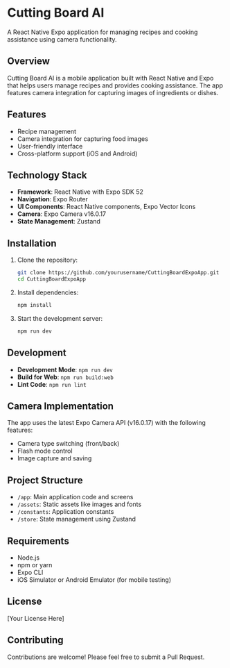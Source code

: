 # Cutting Board AI

A React Native Expo application for managing recipes and cooking assistance using camera functionality.

## Overview

Cutting Board AI is a mobile application built with React Native and Expo that helps users manage recipes and provides cooking assistance. The app features camera integration for capturing images of ingredients or dishes.

## Features

- Recipe management
- Camera integration for capturing food images
- User-friendly interface
- Cross-platform support (iOS and Android)

## Technology Stack

- **Framework**: React Native with Expo SDK 52
- **Navigation**: Expo Router
- **UI Components**: React Native components, Expo Vector Icons
- **Camera**: Expo Camera v16.0.17
- **State Management**: Zustand

## Installation

1. Clone the repository:
   ```bash
   git clone https://github.com/yourusername/CuttingBoardExpoApp.git
   cd CuttingBoardExpoApp
   ```

2. Install dependencies:
   ```bash
   npm install
   ```

3. Start the development server:
   ```bash
   npm run dev
   ```

## Development

- **Development Mode**: `npm run dev`
- **Build for Web**: `npm run build:web`
- **Lint Code**: `npm run lint`

## Camera Implementation

The app uses the latest Expo Camera API (v16.0.17) with the following features:
- Camera type switching (front/back)
- Flash mode control
- Image capture and saving

## Project Structure

- `/app`: Main application code and screens
- `/assets`: Static assets like images and fonts
- `/constants`: Application constants
- `/store`: State management using Zustand

## Requirements

- Node.js
- npm or yarn
- Expo CLI
- iOS Simulator or Android Emulator (for mobile testing)

## License

[Your License Here]

## Contributing

Contributions are welcome! Please feel free to submit a Pull Request.
